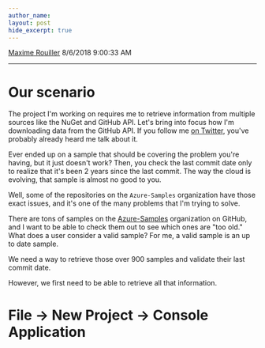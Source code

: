 ```yaml
---
author_name: 
layout: post
hide_excerpt: true
---
```

<html><head>
<meta charset="utf-8"/>
</head>
<body>
<div id="page">

<a class="url fn n profile-usercard-hover" href="https://social.msdn.microsoft.com/profile/Maxime Rouiller" target="_blank">Maxime Rouiller</a>
<time>    8/6/2018 9:00:33 AM</time>
<hr/>
<div id="content"><h1 class="code-line" id="our-scenario">Our scenario</h1>
<p class="code-line">The project I'm working on requires me to retrieve information from multiple sources like the NuGet and GitHub API. Let's bring into focus how I'm downloading data from the GitHub API. If you follow me <a href="https://twitter.com/MaximRouiller/status/1019597611341402112" title="https://twitter.com/MaximRouiller/status/1019597611341402112">on Twitter</a>, you've probably already heard me talk about it.</p>
<p class="code-line">Ever ended up on a sample that should be covering the problem you're having, but it just doesn't work? Then, you check the last commit date only to realize that it's been 2 years since the last commit. The way the cloud is evolving, that sample is almost no good to you.</p>
<p class="code-line">Well, some of the repositories on the <code>Azure-Samples</code> organization have those exact issues, and it's one of the many problems that I'm trying to solve.</p>
<p class="code-line">There are tons of samples on the <a href="https://github.com/Azure-Samples/" title="https://github.com/Azure-Samples/">Azure-Samples</a> organization on GitHub, and I want to be able to check them out to see which ones are "too old." What does a user consider a valid sample? For me, a valid sample is an up to date sample.</p>
<p class="code-line">We need a way to retrieve those over 900 samples and validate their last commit date.</p>
<p class="code-line">However, we first need to be able to retrieve all that information.</p>
<h1 class="code-line" id="file---new-project---
console-application">File -> New Project -> Console Application